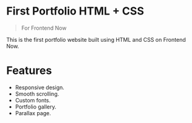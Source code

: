 # First Portfolio HTML + CSS
> For Frontend Now

This is the first portfolio website built using HTML and CSS on Frontend Now.

# Features
- Responsive design.
- Smooth scrolling.
- Custom fonts.
- Portfolio gallery.
- Parallax page.